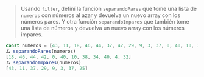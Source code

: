 > Usando `filter`, definí la función `separandoPares` que tome una lista de `numeros` con números al azar y devuelva un nuevo array con los números pares. 
Y otra función `separandoImpares` que también tome una lista de números y devuelva un nuevo array con los números impares.
>
```js
const numeros = [43, 11, 18, 46, 44, 37, 42, 29, 9, 3, 37, 0, 40, 10, 38, 34, 25, 40, 4, 32];
ム separandoPares(numeros)
[18, 46, 44, 42, 0, 40, 10, 38, 34, 40, 4, 32]
ム separandoImpares(numeros)
[43, 11, 37, 29, 9, 3, 37, 25]
```
